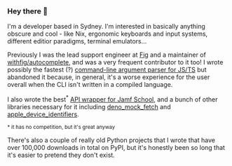 ### Hey there 👋

I'm a developer based in Sydney. I'm interested in basically anything obscure and cool - like Nix, ergonomic keyboards and input systems, different editior paradigms, terminal emulators...

Previously I was the lead support engineer at [Fig](https://fig.io) and a maintainer of [withfig/autocomplete](https://github.com/withfig/autocomplete), and was a very frequent contributor to it too! I wrote possibly the fastest (?) [command-line argument parser for JS/TS](https://github.com/clo4/run-fig) but abandoned it because, in general, it's a worse experience for the user overall when the CLI isn't written in a compiled language.

I also wrote the best<sup>\*</sup> [API wrapper for Jamf School](https://github.com/clo4/deno_jamf_school), and a bunch of other libraries necessary for it including [deno_mock_fetch](https://github.com/clo4/deno_mock_fetch) and [apple_device_identifiers](https://github.com/clo4/apple_device_identifiers).

<sup>* it has no competition, but it's great anyway</sup>

There's also a couple of really old Python projects that I wrote that have over 100,000 downloads in total on PyPI, but it's honestly been so long that it's easier to pretend they don't exist.
